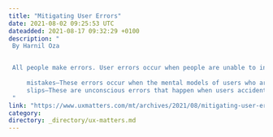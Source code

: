 ```yaml
---
title: "Mitigating User Errors"
date: 2021-08-02 09:25:53 UTC
dateadded: 2021-08-17 09:32:29 +0100
description: "
 By Harnil Oza 


 All people make errors. User errors occur when people are unable to interact effectively with your Web site or application. According Don Norman, there are two types of user errors: 
 
     mistakes—These errors occur when the mental models of users who are not familiar with the way a particular Web site or application works don’t coincide with its actual functionality. Mistakes generally result when UX professionals haven’t conducted sufficient user research and create design solutions that don’t meet users’ expectations. 
     slips—These are unconscious errors that happen when users accidentally take an action that they did not intend to take. For example, tapping Cut instead of Copy or making a typo. Slips generally occur when users are familiar with a site or application and its features, but aren’t being sufficiently attentive. Plus, users are less likely to verify interactions with which they’re familiar, so might fail to notice a problem. Some slips are  partly the result of design deficiencies as well—for example, placing a Delete button too close to other buttons—making it all too easy for mistakes to occur. Read More 
 "
link: "https://www.uxmatters.com/mt/archives/2021/08/mitigating-user-errors.php"
category:
directory: _directory/ux-matters.md
---
```

